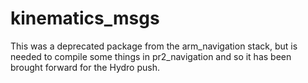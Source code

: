 kinematics_msgs
===============

This was a deprecated package from the arm_navigation stack, but is needed to compile some things in pr2_navigation and so it has been brought forward for the Hydro push.
